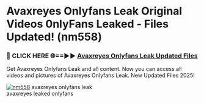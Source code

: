 # Avaxreyes Onlyfans Leak Original Videos 0nlyFans Leaked - Files Updated! (nm558)

<h3>🔴 CLICK HERE 🌐==►► <a href="https://tinyurl.com/2jnfzry5" rel="nofollow">Avaxreyes Onlyfans Leak Updated Files</a></h3>

Get Avaxreyes Onlyfans Leak and all content. Now you can access all videos and pictures of Avaxreyes Onlyfans Leak. New Updated Files 2025!

[![nm558](https://i.imgur.com/GyGTBgg.gif)](https://tinyurl.com/2jnfzry5)
avaxreyes onlyfans leak<br>
avaxreyes leaked onlyfans